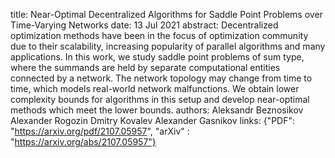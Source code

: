 title: Near-Optimal Decentralized Algorithms for Saddle Point Problems over Time-Varying Networks
date: 13 Jul 2021
abstract: Decentralized optimization methods have been in the focus of optimization community due to their scalability, increasing popularity of parallel algorithms and many applications. In this work, we study saddle point problems of sum type, where the summands are held by separate computational entities connected by a network. The network topology may change from time to time, which models real-world network malfunctions. We obtain lower complexity bounds for algorithms in this setup and develop near-optimal methods which meet the lower bounds.
authors:        Aleksandr Beznosikov
                Alexander Rogozin
                Dmitry Kovalev
                Alexander Gasnikov
links: {"PDF": "https://arxiv.org/pdf/2107.05957", "arXiv" : "https://arxiv.org/abs/2107.05957"}